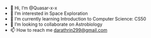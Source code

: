 - 👋 Hi, I’m @Quasar-x-x
- 👀 I’m interested in Space Exploration
- 🌱 I’m currently learning Introduction to Computer Science: CS50
- 💞️ I’m looking to collaborate on Astrobiology
- 📫 How to reach me darathrin299@gmail.com

<!---
Quasar-x-x/Quasar-x-x is a ✨ special ✨ repository because its `README.md` (this file) appears on your GitHub profile.
You can click the Preview link to take a look at your changes.
--->
